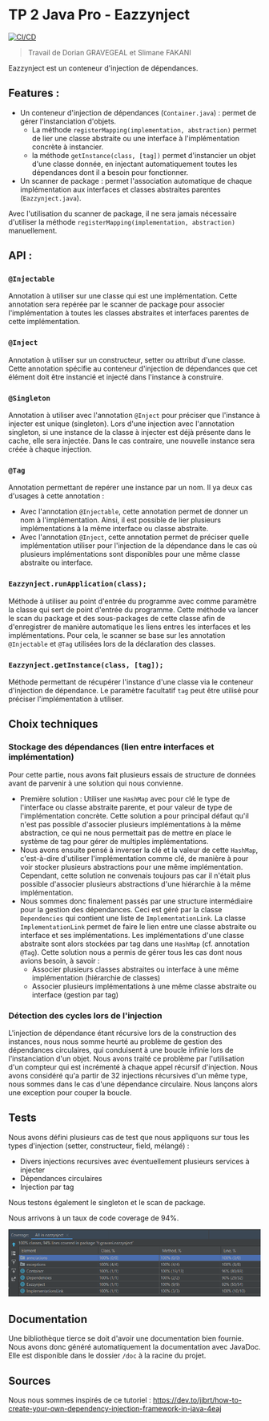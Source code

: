 # TP 2 Java Pro - Eazzynject

[![CI/CD](https://github.com/slimf1/Eazzynject/actions/workflows/maven.yml/badge.svg)](https://github.com/slimf1/Eazzynject/actions/workflows/maven.yml)

> Travail de Dorian GRAVEGEAL et Slimane FAKANI

Eazzynject est un conteneur d'injection de dépendances.

## Features :
* Un conteneur d'injection de dépendances (```Container.java```) : permet de gérer l'instanciation d'objets. 
  * La méthode ```registerMapping(implementation, abstraction)``` permet de lier une classe abstraite ou une interface à l'implémentation concrète à instancier.
  * la méthode ```getInstance(class, [tag])``` permet d'instancier un objet d'une classe donnée, en injectant automatiquement toutes les dépendances dont il a besoin pour fonctionner.  
* Un scanner de package : permet l'association automatique de chaque implémentation aux interfaces et classes abstraites parentes (```Eazzynject.java```).

Avec l'utilisation du scanner de package, il ne sera jamais nécessaire d'utiliser la méthode ```registerMapping(implementation, abstraction)``` manuellement.

## API :
### ``@Injectable``
Annotation à utiliser sur une classe qui est une implémentation. Cette annotation sera repérée par le scanner de package pour associer l'implémentation à toutes les classes abstraites et interfaces parentes de cette implémentation.
### ``@Inject``
Annotation à utiliser sur un constructeur, setter ou attribut d'une classe. Cette annotation spécifie au conteneur d'injection de dépendances que cet élément doit être instancié et injecté dans l'instance à construire. 
### ``@Singleton``
Annotation à utiliser avec l'annotation ``@Inject`` pour préciser que l'instance à injecter est unique (singleton). Lors d'une injection avec l'annotation singleton, si une instance de la classe à injecter est déjà présente dans le cache, elle sera injectée. Dans le cas contraire, une nouvelle instance sera créée à chaque injection.
### ``@Tag``
Annotation permettant de repérer une instance par un nom. Il ya deux cas d'usages à cette annotation : 
* Avec l'annotation ``@Injectable``, cette annotation permet de donner un nom à l'implémentation. Ainsi, il est possible de lier plusieurs implémentations à la même interface ou classe abstraite.
* Avec l'annotation ``@Inject``, cette annotation permet de préciser quelle implémentation utiliser pour l'injection de la dépendance dans le cas où plusieurs implémentations sont disponibles pour une même classe abstraite ou interface.
### ``Eazzynject.runApplication(class);``
Méthode à utiliser au point d'entrée du programme avec comme paramètre la classe qui sert de point d'entrée du programme. Cette méthode va lancer le scan du package et des sous-packages de cette classe afin de d'enregistrer de manière automatique les liens entres les interfaces et les implémentations. Pour cela, le scanner se base sur les annotation ``@Injectable`` et ``@Tag`` utilisées lors de la déclaration des classes.
### ``Eazzynject.getInstance(class, [tag]);``
Méthode permettant de récupérer l'instance d'une classe via le conteneur d'injection de dépendance. Le paramètre facultatif ``tag`` peut être utilisé pour préciser l'implémentation à utiliser.


## Choix techniques

### Stockage des dépendances (lien entre interfaces et implémentation)
Pour cette partie, nous avons fait plusieurs essais de structure de données avant de parvenir à une solution qui nous convienne.
* Première solution : Utiliser une ``HashMap`` avec pour clé le type de l'interface ou classe abstraite parente, et pour valeur de type de l'implémentation concrète. 
  Cette solution a pour principal défaut qu'il n'est pas possible d'associer plusieurs implémentations à la même abstraction, ce qui ne nous permettait pas de mettre en place le système de tag pour gérer de multiples implémentations.
* Nous avons ensuite pensé à inverser la clé et la valeur de cette ``HashMap``, c'est-à-dire d'utiliser l'implémentation comme clé, de manière à pour voir stocker plusieurs abstractions pour une même implémentation. Cependant, cette solution ne convenais toujours pas car il n'était plus possible d'associer plusieurs abstractions d'une hiérarchie à la même implémentation.
* Nous sommes donc finalement passés par une structure intermédiaire pour la gestion des dépendances. Ceci est géré par la classe ``Dependencies`` qui contient une liste de ``ImplementationLink``. La classe ``ImplementationLink`` permet de faire le lien entre une classe abstraite ou interface et ses implémentations. Les implémentations d'une classe abstraite sont alors stockées par tag dans une ``HashMap`` (cf. annotation ``@Tag``). Cette solution nous a permis de gérer tous les cas dont nous avions besoin, à savoir : 
    * Associer plusieurs classes abstraites ou interface à une même implémentation (hiérarchie de classes)
    * Associer plusieurs implémentations à une même classe abstraite ou interface (gestion par tag)


### Détection des cycles lors de l'injection
L'injection de dépendance étant récursive lors de la construction des instances, nous nous somme heurté au problème de gestion des dépendances circulaires, qui conduisent à une boucle infinie lors de l'instanciation d'un objet. Nous avons traité ce problème par l'utilisation d'un compteur qui est incrémenté à chaque appel récursif d'injection. Nous avons considéré qu'a partir de 32 injections récursives d'un même type, nous sommes dans le cas d'une dépendance circulaire. Nous lançons alors une exception pour couper la boucle. 

## Tests

Nous avons défini plusieurs cas de test que nous appliquons sur tous les types d'injection (setter, constructeur, field, mélangé) : 
* Divers injections recursives avec éventuellement plusieurs services à injecter 
* Dépendances circulaires
* Injection par tag

Nous testons également le singleton et le scan de package.

Nous arrivons à un taux de code coverage de 94%.

![Code coverage at 94 percent](https://github.com/slimf1/Eazzynject/blob/master/codecov.png?raw=true)


## Documentation

Une bibliothèque tierce se doit d'avoir une documentation bien fournie. Nous avons donc généré automatiquement la documentation avec JavaDoc. Elle est disponible dans le dossier ``/doc`` à la racine du projet.

## Sources

Nous nous sommes inspirés de ce tutoriel :
https://dev.to/jjbrt/how-to-create-your-own-dependency-injection-framework-in-java-4eaj
